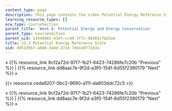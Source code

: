 ```yaml
---
content_type: page
description: This page contains the video Potential Energy Reference State.
learning_resource_types: []
ocw_type: CourseSection
parent_title: 'Week 8: Potential Energy and Energy Conservation'
parent_type: CourseSection
parent_uid: 13949981-43ef-cc49-3f7c-98265cfbd3ae
title: 23.3 Potential Energy Reference State
uid: dd51d5b7-a688-3a8d-27a3-7de1a977163a
---
```


« {{% resource_link 9cf2a72d-97f7-1b21-6423-74286fe7c20b "Previous" %}} | {{% resource_link dd8aac7e-9f2d-a3f0-154f-6d55f2390179 "Next" %}} »

{{< resource ceda6207-0bc2-9690-a111-da803ddc72c5 >}}

« {{% resource_link 9cf2a72d-97f7-1b21-6423-74286fe7c20b "Previous" %}} | {{% resource_link dd8aac7e-9f2d-a3f0-154f-6d55f2390179 "Next" %}} »